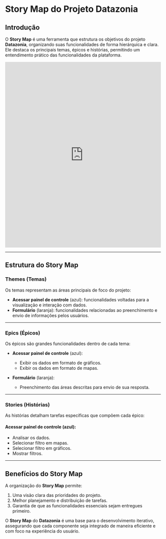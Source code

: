 # Story Map do Projeto Datazonia

## Introdução
O **Story Map** é uma ferramenta que estrutura os objetivos do projeto **Datazonia**, organizando suas funcionalidades de forma hierárquica e clara. Ele destaca os principais temas, épicos e histórias, permitindo um entendimento prático das funcionalidades da plataforma.

<iframe 
    width="100%" 
    height="600" 
    src="https://miro.com/app/live-embed/uXjVL_FNLfk=/?moveToViewport=-2638,-966,3787,1930&embedId=776900787517" 
    frameborder="0" 
    scrolling="no" 
    allow="fullscreen; clipboard-read; clipboard-write" 
    allowfullscreen>
</iframe>

---

## Estrutura do Story Map

### **Themes (Temas)**
Os temas representam as áreas principais de foco do projeto:
- **Acessar painel de controle** (azul): funcionalidades voltadas para a visualização e interação com dados.
- **Formulário** (laranja): funcionalidades relacionadas ao preenchimento e envio de informações pelos usuários.

---

### **Epics (Épicos)**
Os épicos são grandes funcionalidades dentro de cada tema:
- **Acessar painel de controle** (azul):
  - Exibir os dados em formato de gráficos.
  - Exibir os dados em formato de mapas.

- **Formulário** (laranja):
  - Preenchimento das áreas descritas para envio de sua resposta.

---

### **Stories (Histórias)**
As histórias detalham tarefas específicas que compõem cada épico:

#### **Acessar painel de controle** (azul):
- Analisar os dados.
- Selecionar filtro em mapas.
- Selecionar filtro em gráficos.
- Mostrar filtros.


---

## Benefícios do Story Map
A organização do **Story Map** permite:
1. Uma visão clara das prioridades do projeto.
2. Melhor planejamento e distribuição de tarefas.
3. Garantia de que as funcionalidades essenciais sejam entregues primeiro.

O **Story Map** do **Datazonia** é uma base para o desenvolvimento iterativo, assegurando que cada componente seja integrado de maneira eficiente e com foco na experiência do usuário.

